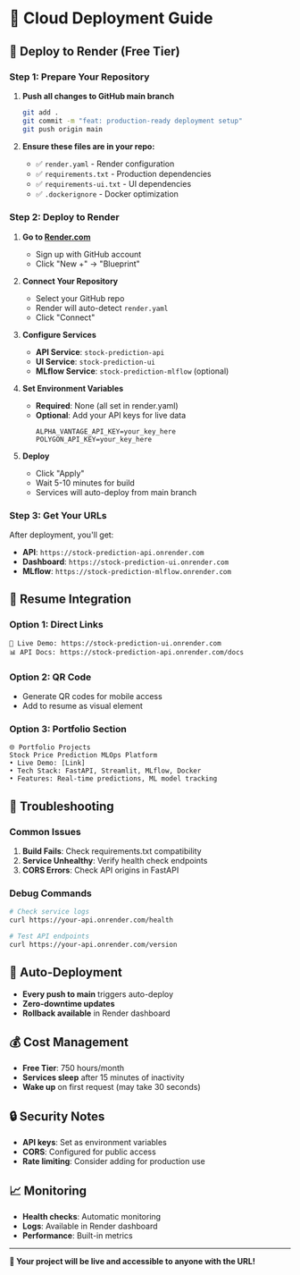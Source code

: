 # 🚀 Cloud Deployment Guide

## 🌟 **Deploy to Render (Free Tier)**

### **Step 1: Prepare Your Repository**

1. **Push all changes to GitHub main branch**

   ```bash
   git add .
   git commit -m "feat: production-ready deployment setup"
   git push origin main
   ```

2. **Ensure these files are in your repo:**
   - ✅ `render.yaml` - Render configuration
   - ✅ `requirements.txt` - Production dependencies
   - ✅ `requirements-ui.txt` - UI dependencies
   - ✅ `.dockerignore` - Docker optimization

### **Step 2: Deploy to Render**

1. **Go to [Render.com](https://render.com)**

   - Sign up with GitHub account
   - Click "New +" → "Blueprint"

2. **Connect Your Repository**

   - Select your GitHub repo
   - Render will auto-detect `render.yaml`
   - Click "Connect"

3. **Configure Services**

   - **API Service**: `stock-prediction-api`
   - **UI Service**: `stock-prediction-ui`
   - **MLflow Service**: `stock-prediction-mlflow` (optional)

4. **Set Environment Variables**

   - **Required**: None (all set in render.yaml)
   - **Optional**: Add your API keys for live data
     ```
     ALPHA_VANTAGE_API_KEY=your_key_here
     POLYGON_API_KEY=your_key_here
     ```

5. **Deploy**
   - Click "Apply"
   - Wait 5-10 minutes for build
   - Services will auto-deploy from main branch

### **Step 3: Get Your URLs**

After deployment, you'll get:

- **API**: `https://stock-prediction-api.onrender.com`
- **Dashboard**: `https://stock-prediction-ui.onrender.com`
- **MLflow**: `https://stock-prediction-mlflow.onrender.com`

## 📱 **Resume Integration**

### **Option 1: Direct Links**

```
🔗 Live Demo: https://stock-prediction-ui.onrender.com
📊 API Docs: https://stock-prediction-api.onrender.com/docs
```

### **Option 2: QR Code**

- Generate QR codes for mobile access
- Add to resume as visual element

### **Option 3: Portfolio Section**

```
🌐 Portfolio Projects
Stock Price Prediction MLOps Platform
• Live Demo: [Link]
• Tech Stack: FastAPI, Streamlit, MLflow, Docker
• Features: Real-time predictions, ML model tracking
```

## 🔧 **Troubleshooting**

### **Common Issues**

1. **Build Fails**: Check requirements.txt compatibility
2. **Service Unhealthy**: Verify health check endpoints
3. **CORS Errors**: Check API origins in FastAPI

### **Debug Commands**

```bash
# Check service logs
curl https://your-api.onrender.com/health

# Test API endpoints
curl https://your-api.onrender.com/version
```

## 🚀 **Auto-Deployment**

- **Every push to main** triggers auto-deploy
- **Zero-downtime updates**
- **Rollback available** in Render dashboard

## 💰 **Cost Management**

- **Free Tier**: 750 hours/month
- **Services sleep** after 15 minutes of inactivity
- **Wake up** on first request (may take 30 seconds)

## 🔒 **Security Notes**

- **API keys**: Set as environment variables
- **CORS**: Configured for public access
- **Rate limiting**: Consider adding for production use

## 📈 **Monitoring**

- **Health checks**: Automatic monitoring
- **Logs**: Available in Render dashboard
- **Performance**: Built-in metrics

---

**🎯 Your project will be live and accessible to anyone with the URL!**
